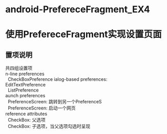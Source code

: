 # android-PrefereceFragment_EX4
# 使用PrefereceFragment实现设置页面
## 置项说明

共四组设置项 <br>
n-line preferences <br>
&nbsp; CheckBoxPreference ialog-based preferences: <br>
EditTextPreference <br>
&nbsp; ListPreference <br>
aunch preferences<br>
&nbsp; PreferenceScreen: 跳转到另一个PreferenceS<br>
&nbsp; PreferenceScreen: 启动一个网页  <br>
reference attributes  <br>
&nbsp; CheckBox: 父选项  <br>
&nbsp;  CheckBox: 子选项，当父选项勾选时呈现  <br>



